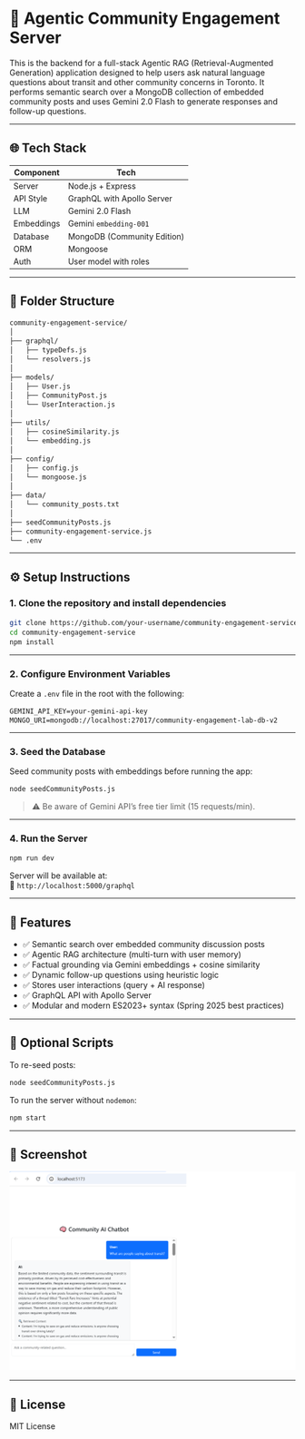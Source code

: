# 🧠 Agentic Community Engagement Server

This is the backend for a full-stack Agentic RAG (Retrieval-Augmented Generation) application designed to help users ask natural language questions about transit and other community concerns in Toronto. It performs semantic search over a MongoDB collection of embedded community posts and uses Gemini 2.0 Flash to generate responses and follow-up questions.

---

## 🌐 Tech Stack

| Component     | Tech                         |
|---------------|------------------------------|
| Server        | Node.js + Express            |
| API Style     | GraphQL with Apollo Server   |
| LLM           | Gemini 2.0 Flash             |
| Embeddings    | Gemini `embedding-001`       |
| Database      | MongoDB (Community Edition)  |
| ORM           | Mongoose                     |
| Auth          | User model with roles        |

---

## 📁 Folder Structure

```
community-engagement-service/
│
├── graphql/
│   ├── typeDefs.js
│   └── resolvers.js
│
├── models/
│   ├── User.js
│   ├── CommunityPost.js
│   └── UserInteraction.js
│
├── utils/
│   ├── cosineSimilarity.js
│   └── embedding.js
│
├── config/
│   ├── config.js
│   └── mongoose.js
│
├── data/
│   └── community_posts.txt
│
├── seedCommunityPosts.js
├── community-engagement-service.js
└── .env
```

---

## ⚙️ Setup Instructions

### 1. Clone the repository and install dependencies

```bash
git clone https://github.com/your-username/community-engagement-service.git
cd community-engagement-service
npm install
```

---

### 2. Configure Environment Variables

Create a `.env` file in the root with the following:

```env
GEMINI_API_KEY=your-gemini-api-key
MONGO_URI=mongodb://localhost:27017/community-engagement-lab-db-v2
```

---

### 3. Seed the Database

Seed community posts with embeddings before running the app:

```bash
node seedCommunityPosts.js
```

> ⚠️ Be aware of Gemini API’s free tier limit (15 requests/min).

---

### 4. Run the Server

```bash
npm run dev
```

Server will be available at:  
📍 `http://localhost:5000/graphql`

---

## 🚀 Features

- ✅ Semantic search over embedded community discussion posts
- ✅ Agentic RAG architecture (multi-turn with user memory)
- ✅ Factual grounding via Gemini embeddings + cosine similarity
- ✅ Dynamic follow-up questions using heuristic logic
- ✅ Stores user interactions (query + AI response)
- ✅ GraphQL API with Apollo Server
- ✅ Modular and modern ES2023+ syntax (Spring 2025 best practices)

---

## 🧪 Optional Scripts

To re-seed posts:

```bash
node seedCommunityPosts.js
```

To run the server without `nodemon`:

```bash
npm start
```

---

## 📸 Screenshot

![Agentic RAG in Action](./screenshots/ai-ui-response.png)

---

## 📜 License

MIT License
